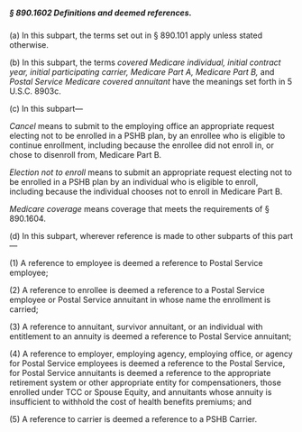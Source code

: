 ##### § 890.1602 Definitions and deemed references. #####

(a) In this subpart, the terms set out in § 890.101 apply unless stated otherwise.

(b) In this subpart, the terms *covered Medicare individual, initial contract year, initial participating carrier, Medicare Part A, Medicare Part B,* and *Postal Service Medicare covered annuitant* have the meanings set forth in 5 U.S.C. 8903c.

(c) In this subpart—

*Cancel* means to submit to the employing office an appropriate request electing not to be enrolled in a PSHB plan, by an enrollee who is eligible to continue enrollment, including because the enrollee did not enroll in, or chose to disenroll from, Medicare Part B.

*Election not to enroll* means to submit an appropriate request electing not to be enrolled in a PSHB plan by an individual who is eligible to enroll, including because the individual chooses not to enroll in Medicare Part B.

*Medicare coverage* means coverage that meets the requirements of § 890.1604.

(d) In this subpart, wherever reference is made to other subparts of this part—

(1) A reference to employee is deemed a reference to Postal Service employee;

(2) A reference to enrollee is deemed a reference to a Postal Service employee or Postal Service annuitant in whose name the enrollment is carried;

(3) A reference to annuitant, survivor annuitant, or an individual with entitlement to an annuity is deemed a reference to Postal Service annuitant;

(4) A reference to employer, employing agency, employing office, or agency for Postal Service employees is deemed a reference to the Postal Service, for Postal Service annuitants is deemed a reference to the appropriate retirement system or other appropriate entity for compensationers, those enrolled under TCC or Spouse Equity, and annuitants whose annuity is insufficient to withhold the cost of health benefits premiums; and

(5) A reference to carrier is deemed a reference to a PSHB Carrier.